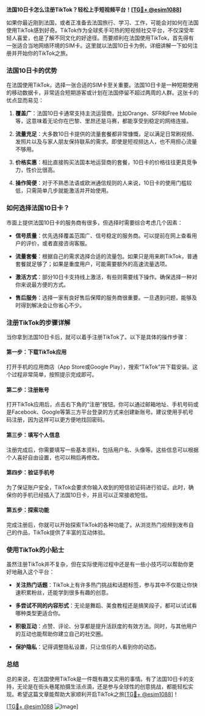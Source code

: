 **法国10日卡怎么注册TikTok？轻松上手短视频平台！[[TG💪+ @esim1088](https://t.me/s/esim1088)]**

如果你最近刚到法国，或者正准备去法国旅行、学习、工作，可能会对如何在法国使用TikTok感到好奇。TikTok作为全球炙手可热的短视频社交平台，不仅深受年轻人喜爱，也是了解不同文化的好途径。而要顺利在法国使用TikTok，首先得有一张适合当地网络环境的SIM卡。这里就以法国10日卡为例，详细讲解一下如何注册并开始你的TikTok之旅。

### 法国10日卡的优势

在法国使用TikTok，选择一张合适的SIM卡至关重要。法国10日卡是一种短期使用的移动数据卡，非常适合短期游客或计划在法国停留不超过两周的人群。这张卡的优点显而易见：

1. **覆盖广**：法国10日卡通常支持主流运营商，比如Orange、SFR和Free Mobile等，这意味着无论你在巴黎、里昂还是马赛，都能享受到稳定的网络连接。
   
2. **流量充足**：大多数10日卡提供的流量套餐都非常慷慨，足以满足日常刷视频、发照片以及与家人朋友保持联系的需求。即使是短视频达人，也不用担心流量不够用。

3. **价格实惠**：相比直接购买法国本地运营商的套餐，10日卡的价格往往更具竞争力，性价比很高。

4. **操作简便**：对于不熟悉法语或欧洲通信规则的人来说，10日卡的使用门槛较低，只需简单几步就能激活并开始使用。

### 如何选择法国10日卡？

市面上提供法国10日卡的服务商有很多，但选择时需要综合考虑几个因素：

- **信号质量**：优先选择覆盖范围广、信号稳定的服务商。可以提前在网上查看用户的评价，或者直接咨询客服。
  
- **流量套餐**：根据自己的需求选择合适的流量包。如果只是用来刷TikTok，普通套餐就足够了；如果是重度用户，可能需要额外的高速流量选项。

- **激活方式**：部分10日卡支持线上激活，有些则需要线下操作。确保选择一种对你来说最方便的方式。

- **售后服务**：选择一家有良好售后保障的服务商很重要。一旦遇到问题，能够及时得到解决会让你省心不少。

### 注册TikTok的步骤详解

当你拿到法国10日卡后，就可以着手注册TikTok了。以下是具体的操作步骤：

#### 第一步：下载TikTok应用
打开手机的应用商店（App Store或Google Play），搜索“TikTok”并下载安装。这个过程非常简单，按照提示完成即可。

#### 第二步：注册账号
打开TikTok应用后，点击右下角的“注册”按钮。你可以通过邮箱地址、手机号码或是Facebook、Google等第三方平台登录的方式来创建新账号。建议使用手机号码注册，因为这样可以更方便地找回密码。

#### 第三步：填写个人信息
注册完成后，你需要填写一些基本资料，包括用户名、头像等。这些信息可以根据个人喜好自由设置，也可以稍后再修改。

#### 第四步：验证手机号
为了保证账户安全，TikTok会要求你输入收到的短信验证码进行验证。此时，确保你的手机已经插入了法国10日卡，并且可以正常接收短信。

#### 第五步：探索功能
完成注册后，你就可以开始探索TikTok的各种功能了。从浏览热门视频到发布自己的作品，TikTok提供了丰富的互动体验。

### 使用TikTok的小贴士

虽然注册TikTok并不复杂，但在实际使用过程中还是有一些小技巧可以帮助你更好地融入这个平台：

- **关注热门话题**：TikTok上有许多热门挑战和话题标签，参与其中不仅能让你快速积累粉丝，还能学到很多有趣的创意。
  
- **多尝试不同的内容形式**：无论是舞蹈、美食教程还是搞笑段子，都可以试试看哪种类型更适合你。

- **积极互动**：点赞、评论、分享都是提升活跃度的有效方法。同时，与其他用户的互动也能帮助你建立自己的社交圈。

- **保护隐私**：记得调整隐私设置，只让信任的人看到你的动态。

### 总结

总的来说，在法国使用TikTok是一件既有趣又实用的事情。有了法国10日卡的支持，无论是在街头巷尾拍摄生活点滴，还是参与全球性的创意挑战，都能轻松实现。希望这篇文章能帮助大家顺利开启TikTok之旅[[TG💪+ @esim1088](https://t.me/s/esim1088)]！

[[TG💪+ @esim1088](https://t.me/s/esim1088) ![Image](https://i.postimg.cc/4NQfJmqS/Snipaste-2025-05-13-00-14-12.png)]